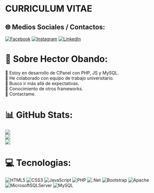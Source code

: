 # CURRICULUM VITAE

## 🌐 Medios Sociales / Contactos:
[![Facebook](https://img.shields.io/badge/Facebook-%231877F2.svg?logo=Facebook&logoColor=white)](https://facebook.com/https://www.facebook.com/hector.obando.7370) [![Instagram](https://img.shields.io/badge/Instagram-%23E4405F.svg?logo=Instagram&logoColor=white)](https://instagram.com/https://instagram.com/hector.obando.7370) [![LinkedIn](https://img.shields.io/badge/LinkedIn-%230077B5.svg?logo=linkedin&logoColor=white)](https://linkedin.com/in/https://www.linkedin.com/in/hector-obando/)

# 💫 Sobre Hector Obando:
🔭 Estoy en desarrollo de CPanel con PHP, JS y MySQL.<br>👯 He colaborado con equipo de trabajo universitario.<br>🤝 Busco ir más allá de expectativas.<br>🌱 Conocimiento de otros frameworks.<br>💬 Contactame. 

# 📊 GitHub Stats:
![](https://github-readme-stats.vercel.app/api?username=hectorobando&theme=dark&hide_border=false&include_all_commits=true&count_private=true)<br/>
![](https://github-readme-streak-stats.herokuapp.com/?user=hectorobando&theme=dark&hide_border=false)<br/>
![](https://github-readme-stats.vercel.app/api/top-langs/?username=hectorobando&theme=dark&hide_border=false&include_all_commits=true&count_private=true&layout=compact)


# 💻 Tecnologias:
![HTML5](https://img.shields.io/badge/html5-%23E34F26.svg?style=for-the-badge&logo=html5&logoColor=white) ![CSS3](https://img.shields.io/badge/css3-%231572B6.svg?style=for-the-badge&logo=css3&logoColor=white) ![JavaScript](https://img.shields.io/badge/javascript-%23323330.svg?style=for-the-badge&logo=javascript&logoColor=%23F7DF1E)  ![PHP](https://img.shields.io/badge/php-%23777BB4.svg?style=for-the-badge&logo=php&logoColor=white) ![.Net](https://img.shields.io/badge/.NET-5C2D91?style=for-the-badge&logo=.net&logoColor=white) ![Bootstrap](https://img.shields.io/badge/bootstrap-%23563D7C.svg?style=for-the-badge&logo=bootstrap&logoColor=white) ![Apache](https://img.shields.io/badge/apache-%23D42029.svg?style=for-the-badge&logo=apache&logoColor=white) ![MicrosoftSQLServer](https://img.shields.io/badge/Microsoft%20SQL%20Sever-CC2927?style=for-the-badge&logo=microsoft%20sql%20server&logoColor=white) ![MySQL](https://img.shields.io/badge/mysql-%2300f.svg?style=for-the-badge&logo=mysql&logoColor=white)
